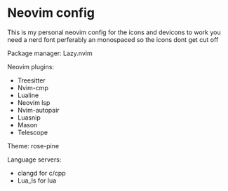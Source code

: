 # Neovim config
This is my personal neovim config for the icons and devicons to work you need a nerd font perferably an monospaced so the icons dont get cut off

Package manager: Lazy.nvim

Neovim plugins:
* Treesitter
* Nvim-cmp
* Lualine
* Neovim lsp
* Nvim-autopair
* Luasnip
* Mason
* Telescope

Theme: rose-pine

Language servers:
* clangd for c/cpp
* Lua_ls for lua
